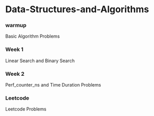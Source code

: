 # Data-Structures-and-Algorithms

### warmup 
Basic Algorithm Problems

### Week 1
Linear Search and Binary Search

### Week 2
Perf_counter_ns and Time Duration Problems

### Leetcode
Leetcode Problems
